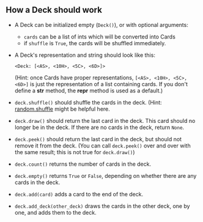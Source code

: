 How a Deck should work
----------------------

- A Deck can be initialized empty (`Deck()`), or with optional arguments:
    - `cards` can be a list of ints which will be converted into Cards
    - if `shuffle` is `True`, the cards will be shuffled immediately.
- A Deck's representation and string should look like this:
  
      <Deck: [<AS>, <10H>, <5C>, <6D>]>

  (Hint: once Cards have proper representations, `[<AS>, <10H>, <5C>, <6D>]`
  is just the representation of a list containing cards. If you don't define
  a __str__ method, the __repr__ method is used as a default.)
- `deck.shuffle()` should shuffle the cards in the deck. (Hint: 
  [random.shuffle](https://docs.python.org/2/library/random.html#random.shuffle)
  might be helpful here.
- `deck.draw()` should return the last card in the deck. This card should no longer
  be in the deck. If there are no cards in the deck, return `None`.
- `deck.peek()` should return the last card in the deck, but should not remove it
  from the deck. (You can call `deck.peek()` over and over with the same result; 
  this is not true for `deck.draw()`)
- `deck.count()` returns the number of cards in the deck.
- `deck.empty()` returns `True` or `False`, depending on whether there are any 
  cards in the deck.
- `deck.add(card)` adds a card to the end of the deck.
- `deck.add_deck(other_deck)` draws the cards in the other deck, one by one, and
  adds them to the deck.



